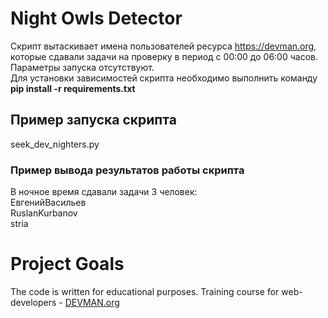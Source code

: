 # Night Owls Detector
Скрипт вытаскивает имена пользователей ресурса https://devman.org, которые сдавали задачи на проверку в период с 00:00 до 06:00 часов. Параметры запуска отсутствуют.  
Для установки зависимостей скрипта необходимо выполнить команду **pip install -r requirements.txt**

## Пример запуска скрипта
seek\_dev_nighters.py

### Пример вывода результатов работы скрипта
В ночное время сдавали задачи 3 человек:  
ЕвгенийВасильев  
RuslanKurbanov  
stria  

# Project Goals

The code is written for educational purposes. Training course for web-developers - [DEVMAN.org](https://devman.org)
